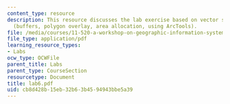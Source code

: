 ```yaml
---
content_type: resource
description: This resource discusses the lab exercise based on vector spatial analysis
  (buffers, polygon overlay, area allocation, using ArcTools).
file: /media/courses/11-520-a-workshop-on-geographic-information-systems-fall-2005/cb8d428b15eb32b63b4594943bbe5a39_lab6.pdf
file_type: application/pdf
learning_resource_types:
- Labs
ocw_type: OCWFile
parent_title: Labs
parent_type: CourseSection
resourcetype: Document
title: lab6.pdf
uid: cb8d428b-15eb-32b6-3b45-94943bbe5a39
---
```

